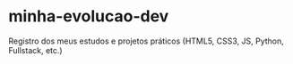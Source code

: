 # minha-evolucao-dev
Registro dos meus estudos e projetos práticos (HTML5, CSS3, JS, Python, Fullstack, etc.)
